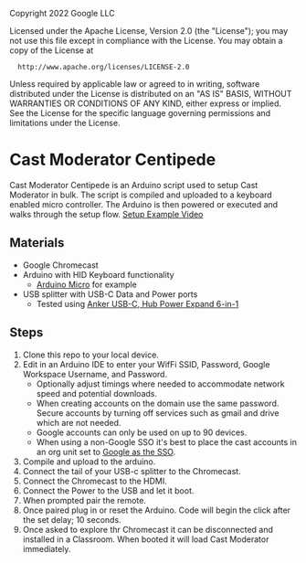 Copyright 2022 Google LLC

Licensed under the Apache License, Version 2.0 (the "License");
you may not use this file except in compliance with the License.
You may obtain a copy of the License at

      http://www.apache.org/licenses/LICENSE-2.0

Unless required by applicable law or agreed to in writing, software
distributed under the License is distributed on an "AS IS" BASIS,
WITHOUT WARRANTIES OR CONDITIONS OF ANY KIND, either express or implied.
See the License for the specific language governing permissions and
limitations under the License.

# Cast Moderator Centipede
Cast Moderator Centipede is an Arduino script used to setup Cast Moderator 
in bulk. The script is compiled and uploaded to a keyboard enabled micro controller. 
The Arduino is then powered or executed and walks through the setup flow.
[Setup Example Video](https://youtu.be/mqOyv3sQdOw)

## Materials
- Google Chromecast 
- Arduino with HID Keyboard functionality
  - [Arduino Micro](https://store-usa.arduino.cc/products/arduino-micro) for example
- USB splitter with USB-C Data and Power ports
  - Tested using [Anker USB-C, Hub Power Expand 6-in-1](https://www.amazon.com/dp/B08C9HZ5YT/ref=redir_mobile_desktop?_encoding=UTF8&aaxitk=7ecf2e6cb8dd44356111dfafbdd8d3d8&content-id=amzn1.sym.cf8fc959-74aa-4850-a250-1b1a4e868e60%3Aamzn1.sym.cf8fc959-74aa-4850-a250-1b1a4e868e60&hsa_cr_id=8749440340201&pd_rd_plhdr=t&pd_rd_r=01294ba4-e1ad-486e-97f6-f5f486a7d4ad&pd_rd_w=jTWat&pd_rd_wg=QRjP9&qid=1666026880&ref_=sbx_be_s_sparkle_lsi4d_asin_2_title&sr=1-3-9e67e56a-6f64-441f-a281-df67fc737124)


## Steps
1. Clone this repo to your local device. 
2. Edit in an Arduino IDE to enter your WifFi SSID, Password, Google Workspace Username, and Password.          
   - Optionally adjust timings where needed to accommodate network speed and potential downloads.
   - When creating accounts on the domain use the same password. Secure accounts by turning off services such as gmail and drive which are not needed. 
   - Google accounts can only be used on up to 90 devices.
   - When using a non-Google SSO it's best to place the cast accounts in an org unit set to [Google as the SSO](https://cloud.google.com/blog/products/identity-security/google-now-supports-multi-idp-sso-in-google-workspace-and-google-cloud).
3. Compile and upload to the arduino.
4. Connect the tail of your USB-c splitter to the Chromecast. 
5. Connect the Chromecast to the HDMI. 
6. Connect the Power to the USB and let it boot. 
7. When prompted pair the remote. 
8. Once paired plug in or reset the Arduino. Code will begin the click after the set delay; 10 seconds.
9. Once asked to explore thr Chromecast it can be disconnected and installed in a Classroom. When booted it will load Cast Moderator immediately. 